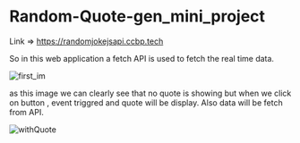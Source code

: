 # Random-Quote-gen_mini_project

Link => https://randomjokejsapi.ccbp.tech 

So in this web application a fetch API is used to fetch the real time data.

![first_im](https://user-images.githubusercontent.com/48233777/233948733-0987045d-c821-4d2e-a59f-8125ac460e83.png)

as this image we can clearly see that no quote is showing but when we click on button , event triggred and quote will 
be display. Also data will be fetch from API.

![withQuote](https://user-images.githubusercontent.com/48233777/233949012-ba8b7c6f-895f-47d3-8020-b93a8d542e9c.png)

